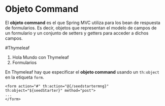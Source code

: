 





# Objeto Command
El **objeto command** es el que Spring MVC utiliza para los bean de respuesta de formularios. Es decir, objetos que representan el modelo de campos de un formulario y un conjunto de setters y getters para acceder a dichos campos.


#Thymeleaf

1. Hola Mundo con Thymeleaf
2. Formularios




En Thymeleaf hay que especificar el **objeto command** usando un ```th:object``` en la etiqueta ```form```.


~~~
<form action="#" th:action="@{/seedstartermng}" th:object="${seedStarter}" method="post">
...
</form>
~~~
